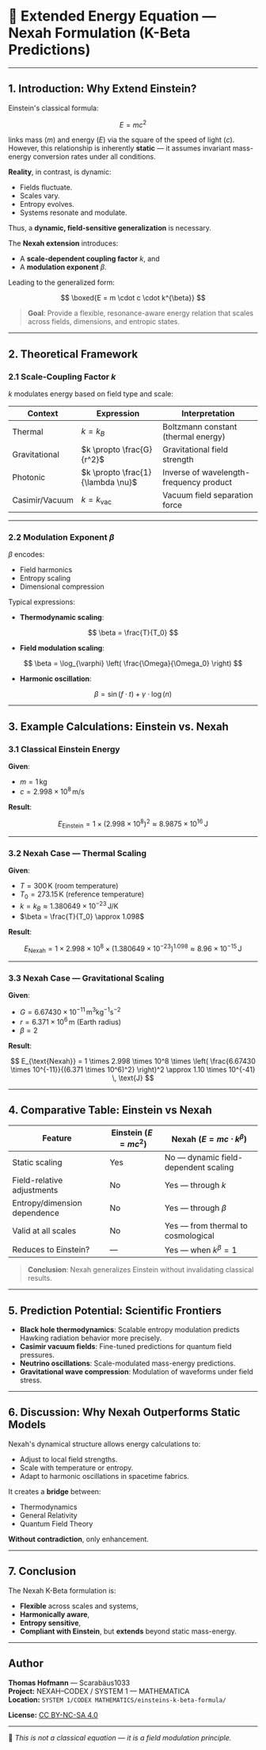 # 🧮 Extended Energy Equation — Nexah Formulation (K-Beta Predictions)

---

## 1. Introduction: Why Extend Einstein?

Einstein's classical formula:

$$
E = mc^2
$$

links mass ($m$) and energy ($E$) via the square of the speed of light ($c$). However, this relationship is inherently **static** — it assumes invariant mass-energy conversion rates under all conditions.

**Reality**, in contrast, is dynamic:
- Fields fluctuate.
- Scales vary.
- Entropy evolves.
- Systems resonate and modulate.

Thus, a **dynamic, field-sensitive generalization** is necessary.

The **Nexah extension** introduces:
- A **scale-dependent coupling factor** $k$, and
- A **modulation exponent** $\beta$.

Leading to the generalized form:

$$
\boxed{E = m \cdot c \cdot k^{\beta}}
$$

> **Goal**: Provide a flexible, resonance-aware energy relation that scales across fields, dimensions, and entropic states.

---

## 2. Theoretical Framework

### 2.1 Scale-Coupling Factor $k$

$k$ modulates energy based on field type and scale:

| Context        | Expression                        | Interpretation                          |
| -------------- | --------------------------------- | --------------------------------------- |
| Thermal        | $k = k_B$                         | Boltzmann constant (thermal energy)     |
| Gravitational  | $k \propto \frac{G}{r^2}$         | Gravitational field strength            |
| Photonic       | $k \propto \frac{1}{\lambda \nu}$ | Inverse of wavelength-frequency product |
| Casimir/Vacuum | $k = k_{\text{vac}}$              | Vacuum field separation force           |

---

### 2.2 Modulation Exponent $\beta$

$\beta$ encodes:
- Field harmonics
- Entropy scaling
- Dimensional compression

Typical expressions:

* **Thermodynamic scaling**:

$$
\beta = \frac{T}{T_0}
$$

* **Field modulation scaling**:

$$
\beta = \log_{\varphi} \left( \frac{\Omega}{\Omega_0} \right)
$$

* **Harmonic oscillation**:

$$
\beta = \sin(f \cdot t) + \gamma \cdot \log(n)
$$

---

## 3. Example Calculations: Einstein vs. Nexah

### 3.1 Classical Einstein Energy

**Given**:
- $m = 1 \, \text{kg}$
- $c = 2.998 \times 10^8 \, \text{m/s}$

**Result**:

$$
E_{\text{Einstein}} = 1 \times (2.998 \times 10^8)^2 \approx 8.9875 \times 10^{16} \, \text{J}
$$

---

### 3.2 Nexah Case — Thermal Scaling

**Given**:
- $T = 300 \, \text{K}$ (room temperature)
- $T_0 = 273.15 \, \text{K}$ (reference temperature)
- $k = k_B \approx 1.380649 \times 10^{-23} \, \text{J/K}$
- $\beta = \frac{T}{T_0} \approx 1.098$

**Result**:

$$
E_{\text{Nexah}} = 1 \times 2.998 \times 10^8 \times (1.380649 \times 10^{-23})^{1.098} \approx 8.96 \times 10^{-15} \, \text{J}
$$

---

### 3.3 Nexah Case — Gravitational Scaling

**Given**:
- $G = 6.67430 \times 10^{-11} \, \text{m}^3 \text{kg}^{-1} \text{s}^{-2}$
- $r = 6.371 \times 10^6 \, \text{m}$ (Earth radius)
- $\beta = 2$

**Result**:

$$
E_{\text{Nexah}} = 1 \times 2.998 \times 10^8 \times \left( \frac{6.67430 \times 10^{-11}}{(6.371 \times 10^6)^2} \right)^2 \approx 1.10 \times 10^{-41} \, \text{J}
$$

---

## 4. Comparative Table: Einstein vs Nexah

| Feature                      | Einstein ($E = mc^2$)      | Nexah ($E = mc \cdot k^\beta$)             |
| ---------------------------- | -------------------------- | ------------------------------------------ |
| Static scaling               | Yes                        | No — dynamic field-dependent scaling       |
| Field-relative adjustments   | No                         | Yes — through $k$                          |
| Entropy/dimension dependence | No                         | Yes — through $\beta$                      |
| Valid at all scales          | No                         | Yes — from thermal to cosmological         |
| Reduces to Einstein?         | —                          | Yes — when $k^\beta = 1$                   |

> **Conclusion**: Nexah generalizes Einstein without invalidating classical results.

---

## 5. Prediction Potential: Scientific Frontiers

- **Black hole thermodynamics**: Scalable entropy modulation predicts Hawking radiation behavior more precisely.
- **Casimir vacuum fields**: Fine-tuned predictions for quantum field pressures.
- **Neutrino oscillations**: Scale-modulated mass-energy predictions.
- **Gravitational wave compression**: Modulation of waveforms under field stress.

---

## 6. Discussion: Why Nexah Outperforms Static Models

Nexah's dynamical structure allows energy calculations to:
- Adjust to local field strengths.
- Scale with temperature or entropy.
- Adapt to harmonic oscillations in spacetime fabrics.

It creates a **bridge** between:
- Thermodynamics
- General Relativity
- Quantum Field Theory

**Without contradiction**, only enhancement.

---

## 7. Conclusion

The Nexah K-Beta formulation is:

- **Flexible** across scales and systems,
- **Harmonically aware**,
- **Entropy sensitive**,
- **Compliant with Einstein**, but **extends** beyond static mass-energy.

---

## Author

**Thomas Hofmann** — Scarabäus1033  
**Project:** NEXAH–CODEX / SYSTEM 1 — MATHEMATICA  
**Location:** `SYSTEM 1/CODEX MATHEMATICS/einsteins-k-beta-formula/`

**License:** [CC BY-NC-SA 4.0](https://creativecommons.org/licenses/by-nc-sa/4.0/)

---

🧿 *This is not a classical equation — it is a field modulation principle.*

